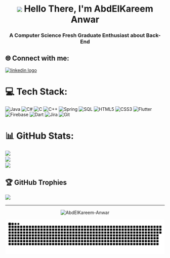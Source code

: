 <h1 align="center"> <img src="https://media.giphy.com/media/hvRJCLFzcasrR4ia7z/giphy.gif" width="30px"/> Hello There, I'm AbdElKareem Anwar</h2>

###

<h3 align="center">A Computer Science Fresh Graduate Enthusiast about Back-End</h3>

## 🌐 Connect with me:
<div align="left">
  <a href="https://www.linkedin.com/in/abd-el-kareem-anwar-8797b7198/" target="_blank">
    <img src="https://raw.githubusercontent.com/maurodesouza/profile-readme-generator/master/src/assets/icons/social/linkedin/default.svg" width="47" height="35" alt="linkedin logo"  />
  </a>

###

###
# 💻 Tech Stack:
<div align="left">
  
![Java](https://img.shields.io/badge/Java-007396?style=for-the-badge&logo=java&logoColor=white)
![C#](https://img.shields.io/badge/ASP.NET-512BD4?style=for-the-badge&logo=.net&logoColor=white)
![C](https://img.shields.io/badge/C-00599C?style=for-the-badge&logo=c&logoColor=white)
![C++](https://img.shields.io/badge/C++-00599C?style=for-the-badge&logo=c%2B%2B&logoColor=white)
![Spring](https://img.shields.io/badge/Spring-6DB33F?style=for-the-badge&logo=spring&logoColor=white)
![SQL](https://img.shields.io/badge/SQL-4479A1?style=for-the-badge&logo=sql&logoColor=white)
![HTML5](https://img.shields.io/badge/HTML5-E34F26?style=for-the-badge&logo=html5&logoColor=white)
![CSS3](https://img.shields.io/badge/CSS3-1572B6?style=for-the-badge&logo=css3&logoColor=white)
![Flutter](https://img.shields.io/badge/Flutter-02569B?style=for-the-badge&logo=flutter&logoColor=white)
![Firebase](https://img.shields.io/badge/Firebase-FFCA28?style=for-the-badge&logo=firebase&logoColor=black)
![Dart](https://img.shields.io/badge/Dart-0175C2?style=for-the-badge&logo=dart&logoColor=white)
![Jira](https://img.shields.io/badge/Jira-0052CC?style=for-the-badge&logo=jira&logoColor=white)
![Git](https://img.shields.io/badge/Git-F05032?style=for-the-badge&logo=git&logoColor=white)


</div>

###
# 📊 GitHub Stats:
![](https://github-readme-stats.vercel.app/api?username=AbdElKareem-Anwar&theme=dark&hide_border=false&include_all_commits=true&count_private=false)<br/>
![](https://github-readme-streak-stats.herokuapp.com/?user=AbdElKareem-Anwar&theme=dark&hide_border=false)<br/>
![](https://github-readme-stats.vercel.app/api/top-langs/?username=AbdElKareem-Anwar&theme=dark&hide_border=false&include_all_commits=true&count_private=false&layout=compact)

## 🏆 GitHub Trophies
![](https://github-profile-trophy.vercel.app/?username=AbdElKareem-Anwar&theme=radical&no-frame=false&no-bg=true&margin-w=4)

---

<div align="center">
<!--   <img src="https://visitcount.itsvg.in/api?id=AbdElKareem-Anwar&icon=8&color=6"  /> -->
  <p align="center"> <img src="https://komarev.com/ghpvc/?username=AbdElKareem-Anwar&label=Profile%20Views&color=800080&style=flat&logo" alt="AbdElKareem-Anwar" /> </p>
 <img src="https://github.com/Abdelkareem-Anwar/Abdelkareem-Anwar/blob/output/github-contribution-grid-snake-dark.svg?palette=github-dark"/>
</div>
  




